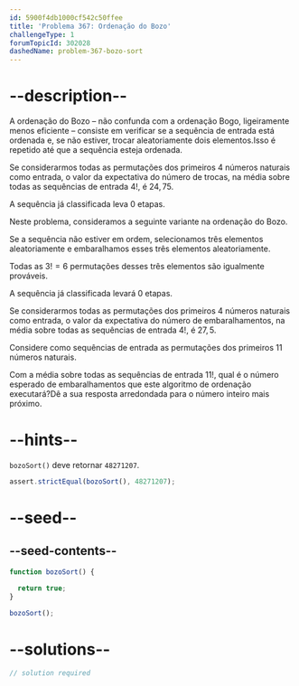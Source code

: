```yaml
---
id: 5900f4db1000cf542c50ffee
title: 'Problema 367: Ordenação do Bozo'
challengeType: 1
forumTopicId: 302028
dashedName: problem-367-bozo-sort
---
```


# --description--

A ordenação do Bozo – não confunda com a ordenação Bogo, ligeiramente menos eficiente – consiste em verificar se a sequência de entrada está ordenada e, se não estiver, trocar aleatoriamente dois elementos.Isso é repetido até que a sequência esteja ordenada.

Se considerarmos todas as permutações dos primeiros 4 números naturais como entrada, o valor da expectativa do número de trocas, na média sobre todas as sequências de entrada $4!$, é $24,75$.

A sequência já classificada leva 0 etapas.

Neste problema, consideramos a seguinte variante na ordenação do Bozo.

Se a sequência não estiver em ordem, selecionamos três elementos aleatoriamente e embaralhamos esses três elementos aleatoriamente.

Todas as $3! = 6$ permutações desses três elementos são igualmente prováveis.

A sequência já classificada levará 0 etapas.

Se considerarmos todas as permutações dos primeiros 4 números naturais como entrada, o valor da expectativa do número de embaralhamentos, na média sobre todas as sequências de entrada $4!$, é $27,5$.

Considere como sequências de entrada as permutações dos primeiros 11 números naturais.

Com a média sobre todas as sequências de entrada $11!$, qual é o número esperado de embaralhamentos que este algoritmo de ordenação executará?Dê a sua resposta arredondada para o número inteiro mais próximo.

# --hints--

`bozoSort()` deve retornar `48271207`.

```js
assert.strictEqual(bozoSort(), 48271207);
```

# --seed--

## --seed-contents--

```js
function bozoSort() {

  return true;
}

bozoSort();
```

# --solutions--

```js
// solution required
```
